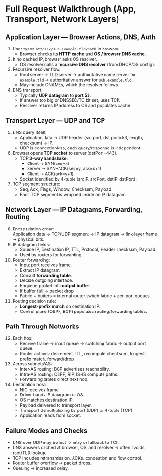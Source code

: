 # Full Request Walkthrough (App, Transport, Network Layers)

## Application Layer — Browser Actions, DNS, Auth
1. User types `https://sub.example.tld/path` in browser.  
   - Browser checks its **HTTP cache** and **OS / browser DNS cache**.  
2. If no cached IP, browser asks OS resolver.  
   - OS resolver calls a **recursive DNS resolver** (from DHCP/OS config).  
3. Recursive resolver flow:  
   - Root server → TLD server → authoritative name server for `example.tld` → authoritative answer for `sub.example.tld`.  
   - May include CNAMEs, which the resolver follows.  
4. DNS transport:  
   - Typically **UDP datagram** to **port 53**.  
   - If answer too big or DNSSEC/TC bit set, uses TCP.  
   - Resolver returns IP address to OS and populates cache.

## Transport Layer — UDP and TCP
5. DNS query itself:  
   - Application data → UDP header (src port, dst port=53, length, checksum) → IP.  
   - UDP is connectionless; each query/response is independent.  
6. Browser opens **TCP socket** to server (dstPort=443).  
   - TCP **3-way handshake**:  
     - Client → SYN(seq=x)  
     - Server → SYN+ACK(seq=y, ack=x+1)  
     - Client → ACK(ack=y+1)  
   - Socket identified by 4-tuple (srcIP, srcPort, dstIP, dstPort).  
7. TCP segment structure:  
   - Seq, Ack, Flags, Window, Checksum, Payload.  
   - Each TCP segment is wrapped inside an IP datagram.

## Network Layer — IP Datagrams, Forwarding, Routing
8. Encapsulation order:  
   Application data → TCP/UDP segment → IP datagram → link-layer frame → physical bits.  
9. IP datagram fields:  
   - Source IP, Destination IP, TTL, Protocol, Header checksum, Payload.  
   - Used by routers for forwarding.  
10. Router forwarding:  
    - Input port receives frame.  
    - Extract IP datagram.  
    - Consult **forwarding table**.  
    - Decide outgoing interface.  
    - Enqueue packet into **output buffer**.  
    - If buffer full → packet drop.  
    - Fabric + buffers = internal router switch fabric + per-port queues.  
11. Routing decision rule:  
    - **Longest-prefix match** on destination IP.  
    - Control plane (OSPF, BGP) populates routing/forwarding tables.

## Path Through Networks
12. Each hop:  
    - Receive frame → input queue → switching fabric → output port queue.  
    - Router actions: decrement TTL, recompute checksum, longest-prefix match, forward/drop.  
13. Across subnets/AS:  
    - Inter-AS routing: BGP advertises reachability.  
    - Intra-AS routing: OSPF, RIP, IS-IS compute paths.  
    - Forwarding tables direct next hop.  
14. Destination host:  
    - NIC receives frame.  
    - Driver hands IP datagram to OS.  
    - OS matches destination IP.  
    - Payload delivered to transport layer.  
    - Transport demultiplexing by port (UDP) or 4-tuple (TCP).  
    - Application reads from socket.

## Failure Modes and Checks
- DNS over UDP may be lost → retry or fallback to TCP.  
- DNS answers cached at browser, OS, and resolver → often avoids root/TLD lookup.  
- TCP includes retransmission, ACKs, congestion and flow control.  
- Router buffer overflow → packet drops.  
- Queuing → increased delay.
